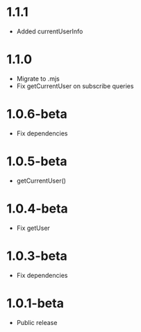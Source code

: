 1.1.1
=======================================
- Added currentUserInfo

1.1.0
=======================================
- Migrate to .mjs
- Fix getCurrentUser on subscribe queries

1.0.6-beta
=======================================
- Fix dependencies

1.0.5-beta
=======================================
- getCurrentUser()

1.0.4-beta
=======================================
- Fix getUser

1.0.3-beta
=======================================
- Fix dependencies

1.0.1-beta
=======================================
- Public release 
